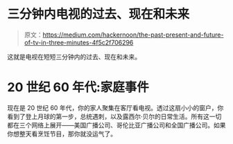# 三分钟内电视的过去、现在和未来

> 原文：<https://medium.com/hackernoon/the-past-present-and-future-of-tv-in-three-minutes-4f5c2f706296>

这就是电视在短短三分钟内的过去、现在和未来。

# 20 世纪 60 年代:家庭事件

现在是 20 世纪 60 年代，你的家人聚集在客厅看电视。透过这扇小小的窗户，你看到了登上月球的第一步，总统遇刺，以及露西尔·贝尔的日常生活。所有这一切都在三个网络上展开——美国广播公司、哥伦比亚广播公司和全国广播公司。如果你想整天看烹饪节目，那你就没运气了。